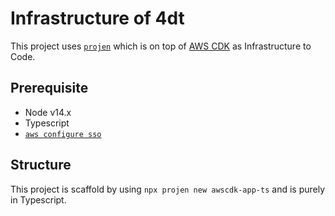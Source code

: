 # Infrastructure of 4dt

This project uses [`projen`](https://github.com/projen/projen) which is on top of [AWS CDK](https://aws.amazon.com/cdk/) as Infrastructure to Code.

## Prerequisite

- Node v14.x
- Typescript
- [`aws configure sso`](https://docs.aws.amazon.com/cli/latest/userguide/cli-configure-sso.html)

## Structure

This project is scaffold by using `npx projen new awscdk-app-ts` and is purely in Typescript.
